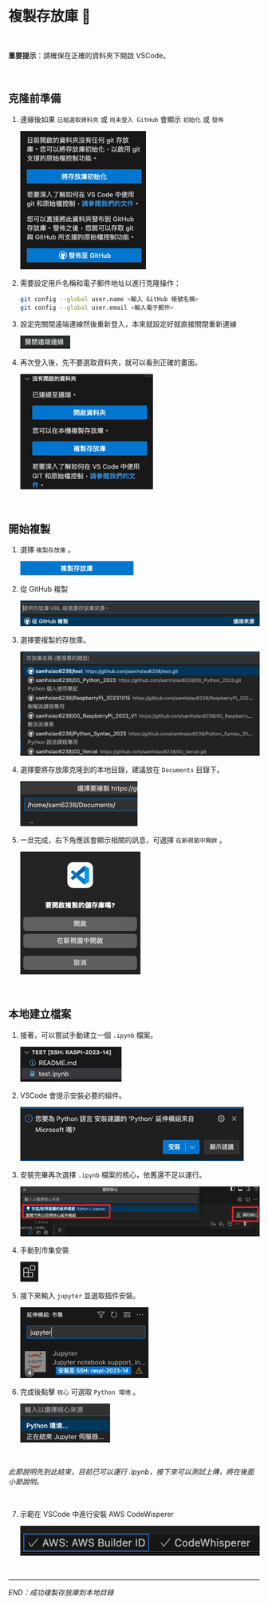 # 複製存放庫 📌

</br>

**重要提示**：請確保在正確的資料夾下開啟 VSCode。

</br>

## 克隆前準備

1. 連線後如果 `已經選取資料夾` 或 `尚未登入 GitHub` 會顯示 `初始化` 或 `發佈`

    ![](images/img_026.png)


2. 需要設定用戶名稱和電子郵件地址以進行克隆操作：

    ```bash
    git config --global user.name <輸入 GitHub 帳號名稱>
    git config --global user.email <輸入電子郵件>
    ```


3. 設定完關閉遠端連線然後重新登入，本來就設定好就直接關閉重新連線

    ![](images/img_27.png)




4. 再次登入後，先不要選取資料夾，就可以看到正確的畫面。

    ![](images/img_28.png)

</br>

## 開始複製

1. 選擇 `複製存放庫` 。
   
    ![](images/img_29.png)


   
2. 從 GitHub 複製
   
   ![](images/img_30.png)


3. 選擇要複製的存放庫。
   
   ![](images/img_32.png)

4. 選擇要將存放庫克隆到的本地目錄，建議放在 `Documents` 目錄下。
   
   ![](images/img_33.png)

5. 一旦完成，右下角應該會顯示相關的訊息，可選擇 `在新視窗中開啟` 。
   
    ![](images/img_34.png)


</br>

## 本地建立檔案


1. 接著，可以嘗試手動建立一個 `.ipynb` 檔案。
   
   ![](images/img_35.png)
   

2. VSCode 會提示安裝必要的組件。
   
   ![](images/img_37.png)

3. 安裝完畢再次選擇 `.ipynb` 檔案的核心，依舊還不足以運行。
   
   ![](images/img_38.png)

4. 手動到市集安裝
    
    ![](images/img_39.png)

5. 接下來輸入 `jupyter` 並選取插件安裝。
    
    ![](images/img_40.png)

6. 完成後點擊 `核心` 可選取 `Python 環境` 。
    
    ![](images/img_41.png)

</br>

*此節說明先到此結束，目前已可以運行 .ipynb，接下來可以測試上傳，將在後面小節說明。*

<br>

7. 示範在 VSCode 中進行安裝 AWS CodeWisperer

    ![](images/img_68.png)

</br>

---

_END：成功複製存放庫到本地目錄_


